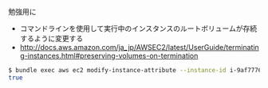 勉強用に

* コマンドラインを使用して実行中のインスタンスのルートボリュームが存続するように変更する
* http://docs.aws.amazon.com/ja_jp/AWSEC2/latest/UserGuide/terminating-instances.html#preserving-volumes-on-termination

```bash
$ bundle exec aws ec2 modify-instance-attribute --instance-id i-9af77769 --block-device-mappings  '[{"DeviceName":"/dev/sda1","Ebs":{"DeleteOnTermination":false}}]'
true
```

